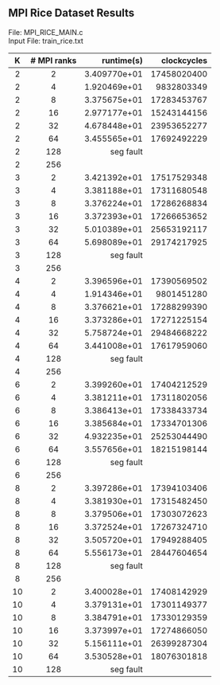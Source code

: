 ## MPI Rice Dataset Results

File: MPI_RICE_MAIN.c  
Input File: train_rice.txt

| K   | # MPI ranks | runtime(s)   | clockcycles      |
| :-: | :---------: | -----------: | ---------------: |
|  2  | 2           | 3.409770e+01 | 17458020400      |
|  2  | 4           | 1.920469e+01 | 9832803349       |
|  2  | 8           | 3.375675e+01 | 17283453767      |
|  2  | 16          | 2.977177e+01 | 15243144156      |
|  2  | 32          | 4.678448e+01 | 23953652277      |
|  2  | 64          | 3.455565e+01 | 17692492229      |
|  2  | 128         | seg fault |       |
|  2  | 256         |  |       |
|  3  | 2           | 3.421392e+01 | 17517529348      |
|  3  | 4           | 3.381188e+01 | 17311680548      |
|  3  | 8           | 3.376224e+01 | 17286268834      |
|  3  | 16          | 3.372393e+01 | 17266653652      |
|  3  | 32          | 5.010389e+01 | 25653192117      |
|  3  | 64          | 5.698089e+01 | 29174217925      |
|  3  | 128         | seg fault |       |
|  3  | 256         |  |       |
|  4  | 2           | 3.396596e+01 | 17390569502      |
|  4  | 4           | 1.914346e+01 | 9801451280       |
|  4  | 8           | 3.376621e+01 | 17288299390      |
|  4  | 16          | 3.373286e+01 | 17271225154      |
|  4  | 32          | 5.758724e+01 | 29484668222      |
|  4  | 64          | 3.441008e+01 | 17617959060      |
|  4  | 128         | seg fault |       |
|  4  | 256         |  |       |
|  6  | 2           | 3.399260e+01 | 17404212529      |
|  6  | 4           | 3.381211e+01 | 17311802056      |
|  6  | 8           | 3.386413e+01 | 17338433734      |
|  6  | 16          | 3.385684e+01 | 17334701306      |
|  6  | 32          | 4.932235e+01 | 25253044490      |
|  6  | 64          | 3.557656e+01 | 18215198144      |
|  6  | 128         | seg fault |       |
|  6  | 256         |  |       |
|  8  | 2           | 3.397286e+01 | 17394103406      |
|  8  | 4           | 3.381930e+01 | 17315482450      |
|  8  | 8           | 3.379506e+01 | 17303072623      |
|  8  | 16          | 3.372524e+01 | 17267324710      |
|  8  | 32          | 3.505720e+01 | 17949288405      |
|  8  | 64          | 5.556173e+01 | 28447604654      |
|  8  | 128         | seg fault |       |
|  8  | 256         |  |       |
| 10  | 2           | 3.400028e+01 | 17408142929      |
| 10  | 4           | 3.379131e+01 | 17301149377      |
| 10  | 8           | 3.384791e+01 | 17330129359      |
| 10  | 16          | 3.373997e+01 | 17274866050      |
| 10  | 32          | 5.156111e+01 | 26399287304      |
| 10  | 64          | 3.530528e+01 | 18076301818      |
| 10  | 128         | seg fault |       |